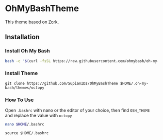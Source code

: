 # OhMyBashTheme

This theme based on [Zork](https://github.com/ohmybash/oh-my-bash/tree/master/themes/zork).

## Installation

### Install Oh My Bash
```bash
bash -c "$(curl -fsSL https://raw.githubusercontent.com/ohmybash/oh-my-bash/master/tools/install.sh)"
```

### Install Theme

```
git clone https://github.com/SupianIDz/OhMyBashTheme $HOME/.oh-my-bash/themes/octopy
```

### How To Use

Open `.bashrc` with nano or the editor of your choice, then find `OSH_THEME` and replace the value with `octopy`

```bash
nano $HOME/.bashrc
```

```
source $HOME/.bashrc
```
